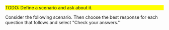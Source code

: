 <div style="background:yellow;">
TODO: Define a scenario and ask about it.
</div>

Consider the following scenario. Then choose the best response for each question that follows and select "Check your answers."
